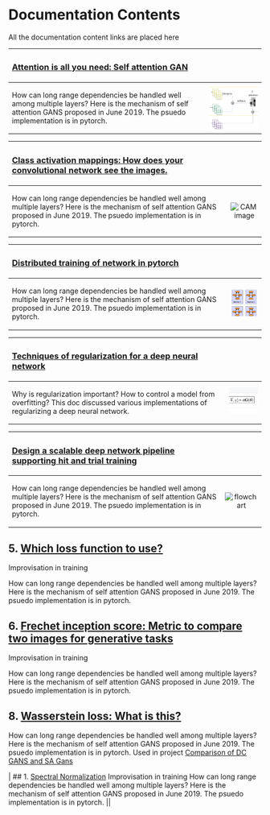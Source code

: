 # Documentation Contents
All the documentation content links are placed here

|<h3><a href="https://github.com/MicroprocessorX069/Comparison-of-DC-GANS-and-SA-GANS/blob/master/documentation/sagan.md">Attention is all you need: Self attention GAN</a></h3>   | |
|:-| :---:|
|<p>How can long range dependencies be handled well among multiple layers? Here is the mechanism of self attention GANS proposed in June 2019. The psuedo implementation is in pytorch.</p> | ![SA gan](https://github.com/MicroprocessorX069/Documentation-index/blob/master/image%20res/sagan%20thumbnail.PNG)  | 


|<h3><a href="https://github.com/MicroprocessorX069/Pneumonia-detection-Dense-Conv-Net/blob/master/documentation/cam.md">Class activation mappings: How does your convolutional network see the images.</a></h3>   | |
|:-| :---:|
|<p>How can long range dependencies be handled well among multiple layers? Here is the mechanism of self attention GANS proposed in June 2019. The psuedo implementation is in pytorch.</p> |  ![CAM image](https://miro.medium.com/max/516/1*oeKYHc8pNI1DVEqgJ8ERPQ.png)  | 

| <h3><a href="https://github.com/MicroprocessorX069/Generalized-pix2pix-GAN-API/blob/master/documentation/distributed_training.md" target="_blank">Distributed training of network in pytorch</a></h3>  | |
|:-| :---:|
|<p>How can long range dependencies be handled well among multiple layers? Here is the mechanism of self attention GANS proposed in June 2019. The psuedo implementation is in pytorch.</p> |  ![Distributed training](https://github.com/MicroprocessorX069/Comparison-of-DC-GANS-and-SA-GANS/blob/master/documentation/image%20res/parallelism%20sq.PNG)  | 


| <h3><a href="https://github.com/MicroprocessorX069/Pneumonia-detection-Dense-Conv-Net/blob/master/documentation/regularization.md" target="_blank"> Techniques of regularization for a deep neural network</a></h3>  | |
|:-| :---:|
|<p>Why is regularization important? How to control a model from overfitting? This doc discussed various implementations of regularizing a deep neural network.</p> |  ![regularization l2](https://github.com/MicroprocessorX069/Pneumonia-detection-Dense-Conv-Net/blob/master/documentation/image%20res/regularization%20sq.PNG)  | 


| <h3><a href="https://github.com/MicroprocessorX069/Generalized-pix2pix-GAN-API/blob/master/documentation/deep_learning_pipelines.md" target="_blank">Design a scalable deep network pipeline supporting hit and trial training</a></h3> | |
|:-| :---:|
|<p>How can long range dependencies be handled well among multiple layers? Here is the mechanism of self attention GANS proposed in June 2019. The psuedo implementation is in pytorch.</p> |  ![flowchart](https://encrypted-tbn0.gstatic.com/images?q=tbn:ANd9GcS7sK1NhsM6sXP08IvsCzfMXUigqDDoso4mkEyAO4UXedz0QYMX&s)  | 

## 5. [Which loss function to use?]()
Improvisation in training

How can long range dependencies be handled well among multiple layers? Here is the mechanism of self attention GANS proposed in June 2019.
The psuedo implementation is in pytorch.

## 6. [Frechet inception score: Metric to compare two images for generative tasks]()
Improvisation in training

How can long range dependencies be handled well among multiple layers? Here is the mechanism of self attention GANS proposed in June 2019.
The psuedo implementation is in pytorch.

## 8. [Wasserstein loss: What is this?]()

How can long range dependencies be handled well among multiple layers? Here is the mechanism of self attention GANS proposed in June 2019.
The psuedo implementation is in pytorch.
Used in project [Comparison of DC GANS and SA Gans]()

| ## 1. [Spectral Normalization]() 
Improvisation in training
How can long range dependencies be handled well among multiple layers? Here is the mechanism of self attention GANS proposed in June 2019.
The psuedo implementation is in pytorch. ||
